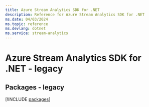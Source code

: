 ```yaml
---
title: Azure Stream Analytics SDK for .NET
description: Reference for Azure Stream Analytics SDK for .NET
ms.date: 04/03/2024
ms.topic: reference
ms.devlang: dotnet
ms.service: stream-analytics
---
```

# Azure Stream Analytics SDK for .NET - legacy
## Packages - legacy
[!INCLUDE [packages](stream-analytics-index.md)]